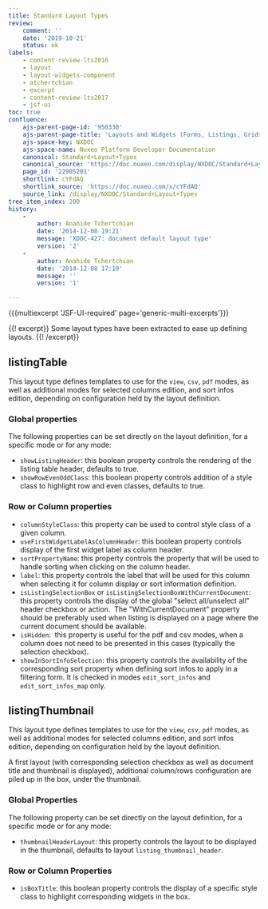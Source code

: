 ```yaml
---
title: Standard Layout Types
review:
    comment: ''
    date: '2019-10-21'
    status: ok
labels:
    - content-review-lts2016
    - layout
    - layout-widgets-component
    - atchertchian
    - excerpt
    - content-review-lts2017
    - jsf-ui
toc: true
confluence:
    ajs-parent-page-id: '950330'
    ajs-parent-page-title: 'Layouts and Widgets (Forms, Listings, Grids)'
    ajs-space-key: NXDOC
    ajs-space-name: Nuxeo Platform Developer Documentation
    canonical: Standard+Layout+Types
    canonical_source: 'https://doc.nuxeo.com/display/NXDOC/Standard+Layout+Types'
    page_id: '22905201'
    shortlink: cYFdAQ
    shortlink_source: 'https://doc.nuxeo.com/x/cYFdAQ'
    source_link: /display/NXDOC/Standard+Layout+Types
tree_item_index: 200
history:
    -
        author: Anahide Tchertchian
        date: '2014-12-08 19:21'
        message: 'XDOC-427: document default layout type'
        version: '2'
    -
        author: Anahide Tchertchian
        date: '2014-12-08 17:10'
        message: ''
        version: '1'

---
```

{{{multiexcerpt 'JSF-UI-required' page='generic-multi-excerpts'}}}

{{! excerpt}}
Some layout types have been extracted to ease up defining layouts.
{{! /excerpt}}

## listingTable

This layout type defines templates to use for the `view`, `csv`, `pdf` modes, as well as additional modes for selected columns edition, and sort infos edition, depending on configuration held by the layout definition.

### Global properties

The following properties can be set directly on the layout definition, for a specific mode or for any mode:

-   `showListingHeader`: this boolean property controls the rendering of the listing table header, defaults to true.
-   `showRowEvenOddClass`: this boolean property controls addition of a style class to highlight row and even classes, defaults to true.

### Row or Column properties

-   `columnStyleClass`: this property can be used to control style class of a given column.
-   `useFirstWidgetLabelAsColumnHeader`: this boolean property controls display of the first widget label as column header.
-   `sortPropertyName`: this property controls the property that will be used to handle sorting when clicking on the column header.
-   `label`: this property controls the label that will be used for this column when selecting it for column display or sort information definition.
-   `isListingSelectionBox` or `isListingSelectionBoxWithCurrentDocument`: this property controls the display of the global "select all/unselect all" header checkbox or action.&nbsp; The "WithCurrentDocument" property should be preferably used when listing is displayed on a page where the current document should be available.
-   `isHidden`:&nbsp; this property is useful for the pdf and csv modes, when a column does not need to be presented in this cases (typically the selection checkbox).
-   `showInSortInfoSelection`: this property controls the availability of the corresponding sort property when defining sort infos to apply in a filtering form. It is checked in modes `edit_sort_infos` and `edit_sort_infos_map` only.

## listingThumbnail

This layout type defines templates to use for the `view`, `csv`, `pdf` modes, as well as additional modes for selected columns edition, and sort infos edition, depending on configuration held by the layout definition.

A first layout (with corresponding selection checkbox as well as document title and thumbnail is displayed), additional column/rows configuration are piled up in the box, under the thumbnail.

### Global Properties

The following property can be set directly on the layout definition, for a specific mode or for any mode:

-   `thumbnailHeaderLayout`: this property controls the layout to be displayed in the thumbnail, defaults to layout `listing_thumbnail_header`.

### Row or Column Properties

-   `isBoxTitle`: this boolean property controls the display of a specific style class to highlight corresponding widgets in the box.

&nbsp;

&nbsp;

&nbsp;
